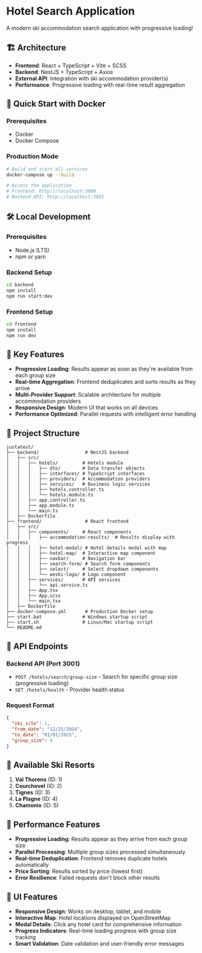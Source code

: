 # Hotel Search Application
A modern ski accommodation search application with progressive loading!

## 🏗️ Architecture

- **Frontend**: React + TypeScript + Vite + SCSS
- **Backend**: NestJS + TypeScript + Axios
- **External API**: Integration with ski accommodation provider(s)
- **Performance**: Progressive loading with real-time result aggregation

## 🐳 Quick Start with Docker

### Prerequisites
- Docker
- Docker Compose

### Production Mode
```bash
# Build and start all services
docker-compose up --build

# Access the application
# Frontend: http://localhost:3000
# Backend API: http://localhost:3001
```

## 🛠️ Local Development

### Prerequisites
- Node.js (LTS)
- npm or yarn

### Backend Setup
```bash
cd backend
npm install
npm run start:dev
```

### Frontend Setup
```bash
cd frontend
npm install
npm run dev
```

## 🚀 Key Features

- **Progressive Loading**: Results appear as soon as they're available from each group size
- **Real-time Aggregation**: Frontend deduplicates and sorts results as they arrive
- **Multi-Provider Support**: Scalable architecture for multiple accommodation providers
- **Responsive Design**: Modern UI that works on all devices
- **Performance Optimized**: Parallel requests with intelligent error handling

## 📁 Project Structure

```
justatest/
├── backend/                 # NestJS backend
│   ├── src/
│   │   ├── hotels/         # Hotels module
│   │   │   ├── dto/        # Data transfer objects
│   │   │   ├── interfaces/ # TypeScript interfaces
│   │   │   ├── providers/  # Accommodation providers
│   │   │   ├── services/   # Business logic services
│   │   │   ├── hotels.controller.ts
│   │   │   └── hotels.module.ts
│   │   ├── app.controller.ts
│   │   ├── app.module.ts
│   │   └── main.ts
│   ├── Dockerfile
├── frontend/                # React frontend
│   ├── src/
│   │   ├── components/     # React components
│   │   │   ├── accommodation-results/  # Results display with progress
│   │   │   ├── hotel-modal/ # Hotel details modal with map
│   │   │   ├── hotel-map/  # Interactive map component
│   │   │   ├── navbar/     # Navigation bar
│   │   │   ├── search-form/ # Search form components
│   │   │   ├── select/     # Select dropdown components
│   │   │   └── weski-logo/ # Logo component
│   │   ├── services/       # API services
│   │   │   └── api.service.ts
│   │   ├── App.tsx
│   │   ├── App.scss
│   │   └── main.tsx
│   ├── Dockerfile
├── docker-compose.yml       # Production Docker setup
├── start.bat               # Windows startup script
├── start.sh                # Linux/Mac startup script
└── README.md
```

## 🔌 API Endpoints

### Backend API (Port 3001)

- `POST /hotels/search/group-size` - Search for specific group size (progressive loading)
- `GET /hotels/health` - Provider health status

### Request Format
```json
{
  "ski_site": 1,
  "from_date": "12/25/2024",
  "to_date": "01/01/2025", 
  "group_size": 4
}
```

## 🎯 Available Ski Resorts

1. **Val Thorens** (ID: 1)
2. **Courchevel** (ID: 2) 
3. **Tignes** (ID: 3)
4. **La Plagne** (ID: 4)
5. **Chamonix** (ID: 5)

## 🚀 Performance Features

- **Progressive Loading**: Results appear as they arrive from each group size
- **Parallel Processing**: Multiple group sizes processed simultaneously
- **Real-time Deduplication**: Frontend removes duplicate hotels automatically
- **Price Sorting**: Results sorted by price (lowest first)
- **Error Resilience**: Failed requests don't block other results

## 🎨 UI Features

- **Responsive Design**: Works on desktop, tablet, and mobile
- **Interactive Map**: Hotel locations displayed on OpenStreetMap
- **Modal Details**: Click any hotel card for comprehensive information
- **Progress Indicators**: Real-time loading progress with group size tracking
- **Smart Validation**: Date validation and user-friendly error messages
